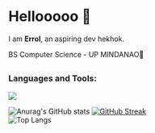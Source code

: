 <h1>Hellooooo 🫶</h1>
I am <strong>Errol</strong>, an aspiring dev hekhok.
<p>BS Computer Science - UP MINDANAO🌻</p>

##

<h3 align="left">Languages and Tools:</h3>

<div>
  <p>
    <a href="https://skillicons.dev">
      <img src="https://skillicons.dev/icons?i=c,cpp,html,css,js,ts,nextjs,vite,react,tailwind,figma,ps,vue,appwrite,fastapi,git,neovim,pinia,supabase,aws" />
    </a>
  </p>
</div>


<!---
errolJames59/errolJames59 is a ✨ special ✨ repository because its `README.md` (this file) appears on your GitHub profile.
You can click the Preview link to take a look at your changes.
--->
![Anurag's GitHub stats](https://github-readme-stats.vercel.app/api?username=ejminguez&show_icons=true&theme=gruvbox)
[![GitHub Streak](https://streak-stats.demolab.com/?user=ejminguez&theme=gruvbox)](https://git.io/streak-stats)\
![Top Langs](https://github-readme-stats.vercel.app/api/top-langs/?username=ejminguez&layout=compact&langs_count=8&theme=gruvbox)
